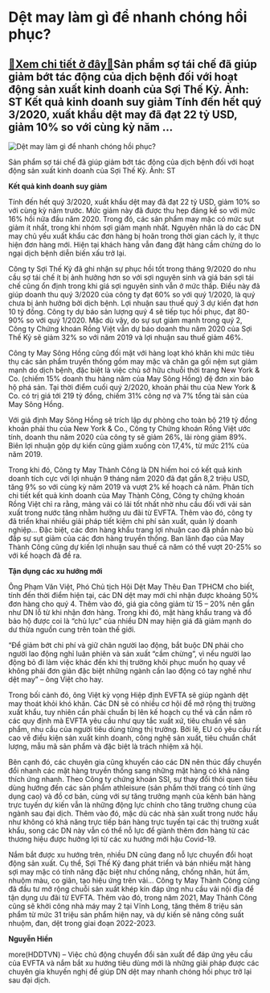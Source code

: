 Dệt may làm gì để nhanh chóng hồi phục?
=======================================

[:gift:Xem chi tiết ở đây:gift:](https://hddtvn.com/det-may-lam-gi-de-nhanh-chong-hoi-phuc/)Sản phẩm sợ tái chế đã giúp giảm bớt tác động của dịch bệnh đối với hoạt động sản xuất kinh doanh của Sợi Thế Kỷ. Ảnh: ST Kết quả kinh doanh suy giảm Tính đến hết quý 3/2020, xuất khẩu dệt may đã đạt 22 tỷ USD, giảm 10% so với cùng kỳ năm …
------------------------------------------------------------------------------------------------------------------------------------------------------------------------------------------------------------------------------------------------





![Dệt may làm gì để nhanh chóng hồi phục?](https://hddtvn.com/wp-content/uploads/2021/01/0714_13-_5334_STK.jpg "Dệt may làm gì để nhanh chóng hồi phục?")


Sản phẩm sợ tái chế đã giúp giảm bớt tác động của dịch bệnh đối với hoạt động sản xuất kinh doanh của Sợi Thế Kỷ. Ảnh: ST



**Kết quả kinh doanh suy giảm**


Tính đến hết quý 3/2020, xuất khẩu dệt may đã đạt 22 tỷ USD, giảm 10% so với cùng kỳ năm trước. Mức giảm này đã được thu hẹp đáng kể so với mức 16% hồi nửa đầu năm 2020. Trong đó, các sản phẩm may mặc có mức sụt giảm ít nhất, trong khi nhóm sợi giảm mạnh nhất. Nguyên nhân là do các DN may chủ yếu xuất khẩu các đơn hàng bị hoãn trong thời gian cách ly, ít thực hiện đơn hàng mới. Hiện tại khách hàng vẫn đang đặt hàng cầm chừng do lo ngại dịch bệnh diễn biến xấu trở lại.


Công ty Sợi Thế Kỷ đã ghi nhận sự phục hồi tốt trong tháng 9/2020 do nhu cầu sợ tái chế ít bị ảnh hưởng hơn so với sợi nguyên sinh và giá bán sợi tái chế cũng ổn định trong khi giá sợi nguyên sinh vẫn ở mức thấp. Điều này đã giúp doanh thu quý 3/2020 của công ty đạt 60% so với quý 1/2020, là quý chưa bị ảnh hưởng bởi dịch bệnh. Lợi nhuận sau thuế quý 3 dự kiến đạt hơn 10 tỷ đồng. Công ty dự báo sản lượng quý 4 sẽ tiếp tục hồi phục, đạt 80-90% so với quý 1/2020. Mặc dù vậy, do sự sụt giảm mạnh trong quý 2, Công ty Chứng khoán Rồng Việt vẫn dự báo doanh thu năm 2020 của Sợi Thế Kỷ sẽ giảm 32% so với năm 2019 và lợi nhuận sau thuế giảm 46%.


Công ty May Sông Hồng cũng đối mặt với hàng loạt khó khăn khi mức tiêu thụ các sản phẩm truyền thống gồm may mặc và chăn ga gối nệm sụt giảm mạnh do dịch bệnh, đặc biệt là việc chủ sở hữu chuỗi thời trang New York & Co. (chiếm 15% doanh thu hàng năm của May Sông Hồng) đệ đơn xin bảo hộ phá sản. Tại thời điểm cuối quý 2/2020, khoản phải thu của New York & Co. có trị giá tới 219 tỷ đồng, chiếm 31% công nợ và 7% tổng tài sản của May Sông Hồng.


Với giả định May Sông Hồng sẽ trích lập dự phòng cho toàn bộ 219 tỷ đồng khoản phải thu của New York & Co., Công ty Chứng khoán Rồng Việt ước tính, doanh thu năm 2020 của công ty sẽ giảm 26%, lãi ròng giảm 89%. Biên lợi nhuận gộp dự kiến cũng giảm xuống còn 17,4%, từ mức 21% của năm 2019.


Trong khi đó, Công ty May Thành Công là DN hiếm hoi có kết quả kinh doanh tích cực với lợi nhuận 9 tháng năm 2020 đã đạt gần 8,2 triệu USD, tăng 9% so với cùng kỳ năm 2019 và vượt 2% kế hoạch cả năm. Phân tích chi tiết kết quả kinh doanh của May Thành Công, Công ty chứng khoán Rồng Việt chỉ ra rằng, mảng vải có lãi tốt nhất nhờ nhu cầu đối với vải sản xuất trong nước tăng nhằm hưởng ưu đãi từ EVFTA. Thêm vào đó, công ty đã triển khai nhiều giải pháp tiết kiệm chi phí sản xuất, quản lý doanh nghiệp… Đặc biệt, các đơn hàng khẩu trang lợi nhuận cao đã phần nào bù đắp sự sụt giảm của các đơn hàng truyền thống. Ban lãnh đạo của May Thành Công cũng dự kiến lợi nhuận sau thuế cả năm có thể vượt 20-25% so với kế hoạch đã đề ra.


**Tận dụng các xu hướng mới**


Ông Phạm Văn Việt, Phó Chủ tịch Hội Dệt May Thêu Đan TPHCM cho biết, tính đến thời điểm hiện tại, các DN dệt may mới chỉ nhận được khoảng 50% đơn hàng cho quý 4. Thêm vào đó, giá gia công giảm từ 15 – 20% nên gần như DN lỗ từ khi nhận đơn hàng. Trong khi đó, mặt hàng khẩu trang và đồ bảo hộ được coi là “chủ lực” của nhiều DN may hiện giá đã giảm mạnh do dư thừa nguồn cung trên toàn thế giới.


“Để giảm bớt chi phí và giữ chân người lao động, bắt buộc DN phải cho người lao động nghỉ luân phiên và sản xuất “cầm chừng”, vì nếu người lao động bỏ đi làm việc khác đến khi thị trường khôi phục muốn họ quay về không phải đơn giản đặc biệt những ngành cần lao động có tay nghề như dệt may” – ông Việt cho hay.


Trong bối cảnh đó, ông Việt kỳ vọng Hiệp định EVFTA sẽ giúp ngành dệt may thoát khỏi khó khăn. Các DN sẽ có nhiều cơ hội để mở rộng thị trường xuất khẩu, tuy nhiên cần phải chuẩn bị lên kế hoạch cụ thể và cần nắm rõ các quy định mà EVFTA yêu cầu như quy tắc xuất xứ, tiêu chuẩn về sản phẩm, nhu cầu của người tiêu dùng từng thị trường. Bởi lẽ, EU có yêu cầu rất cao về điều kiện sản xuất kinh doanh, công nghệ sản xuất, tiêu chuẩn chất lượng, mẫu mã sản phẩm và đặc biệt là trách nhiệm xã hội.


Bên cạnh đó, các chuyên gia cũng khuyến cáo các DN nên thúc đẩy chuyển đổi nhanh các mặt hàng truyền thống sang những mặt hàng có khả năng thích ứng nhanh. Theo Công ty chứng khoán SSI, sự thay đổi thói quen tiêu dùng hướng đến các sản phẩm athleisure (sản phẩm thời trang có tính ứng dụng cao) và đồ cơ bản, cùng với sự tăng trưởng mạnh của kênh bán hàng trực tuyến dự kiến vẫn là những động lực chính cho tăng trưởng chung của ngành sau đại dịch. Thêm vào đó, mặc dù các nhà sản xuất trong nước hầu như không có khả năng trực tiếp bán hàng trực tuyến tại các thị trường xuất khẩu, song các DN này vẫn có thể nỗ lực để giành thêm đơn hàng từ các thương hiệu được hưởng lợi từ các xu hướng mới hậu Covid-19.


Nắm bắt được xu hướng trên, nhiều DN cũng đang nỗ lực chuyển đổi hoạt động sản xuất. Cụ thể, Sợi Thế Kỷ đang phát triển và bán nhiều mặt hàng sợi may mặc có tính năng đặc biệt như chống nắng, chống nhăn, hút ẩm, nhuộm màu, co giãn, tạo hiệu ứng trên vải… Công ty May Thành Công cũng đã đầu tư mở rộng chuỗi sản xuất khép kín đáp ứng nhu cầu vải nội địa để tận dụng ưu đãi từ EVFTA. Thêm vào đó, trong năm 2021, May Thành Công cũng sẽ khởi công nhà máy may 2 tại Vĩnh Long, tăng thêm 8 triệu sản phẩm từ mức 31 triệu sản phẩm hiện nay, và dự kiến sẽ nâng công suất nhuộm, đan, dệt trong giai đoạn 2022-2023.




**Nguyễn Hiền**



more(HDDTVN) – Việc chủ động chuyển đổi sản xuất để đáp ứng yêu cầu của EVFTA và nắm bắt xu hướng tiêu dùng mới là những giải pháp được các chuyên gia khuyến nghị để giúp DN dệt may nhanh chóng hồi phục trở lại sau đại dịch.

